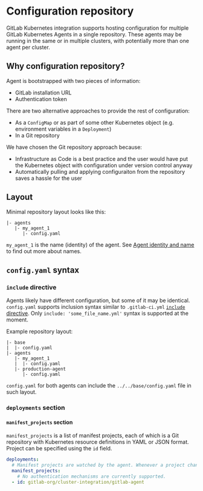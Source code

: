 # Configuration repository

GitLab Kubernetes integration supports hosting configuration for multiple GitLab Kubernetes Agents in a single repository. These agents may be running in the same or in multiple clusters, with potentially more than one agent per cluster.

## Why configuration repository?

Agent is bootstrapped with two pieces of information:

- GitLab installation URL
- Authentication token

There are two alternative approaches to provide the rest of configuration:

- As a `ConfigMap` or as part of some other Kubernetes object (e.g. environment variables in a `Deployment`)
- In a Git repository

We have chosen the Git repository approach because:

- Infrastructure as Code is a best practice and the user would have put the Kubernetes object with configuration under version control anyway
- Automatically pulling and applying configuraiton from the repository saves a hassle for the user

## Layout

Minimal repository layout looks like this:

```plaintext
|- agents
   |- my_agent_1
      |- config.yaml
```

`my_agent_1` is the name (identity) of the agent. See [Agent identity and name](https://gitlab.com/gitlab-org/cluster-integration/gitlab-agent/-/blob/master/doc/identity_and_auth.md#agent-identity-and-name) to find out more about names.

## `config.yaml` syntax

### `include` directive

Agents likely have different configuration, but some of it may be identical. `config.yaml` supports inclusion syntax similar to `.gitlab-ci.yml` [`include` directive](https://docs.gitlab.com/ee/ci/yaml/#include). Only `include: 'some_file_name.yml'` syntax is supported at the moment.

Example repository layout:

```plaintext
|- base
|  |- config.yaml
|- agents
   |- my_agent_1
   |  |- config.yaml
   |- production-agent
      |- config.yaml
```

`config.yaml` for both agents can include the `../../base/config.yaml` file in such layout.

### `deployments` section

#### `manifest_projects` section

`manifest_projects` is a list of manifest projects, each of which is a Git repository with Kubernetes resource definitions in YAML or JSON format. Project can be specified using the `id` field.

```yaml
deployments:
  # Manifest projects are watched by the agent. Whenever a project changes, GitLab deploys the changes using the agent.
  manifest_projects:
    # No authentication mechanisms are currently supported.
  - id: gitlab-org/cluster-integration/gitlab-agent
```
